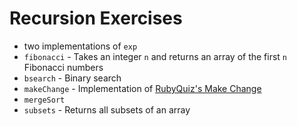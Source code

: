 # Recursion Exercises


* two implementations of `exp`
* `fibonacci` - Takes an integer `n` and returns an array of the first `n` Fibonacci numbers
* `bsearch` - Binary search
* `makeChange` - Implementation of [RubyQuiz's Make Change](http://web.archive.org/web/20130215052843/http://rubyquiz.com/quiz154.html)
* `mergeSort`
* `subsets` - Returns all subsets of an array